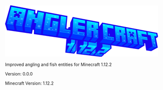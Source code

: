 ![anglercraft](./src/main/resources/assets/anglercraft/textures/title/anglercraft_title.png)


Improved angling and fish entities for Minecraft 1.12.2


Version: 0.0.0

Minecraft Version: 1.12.2